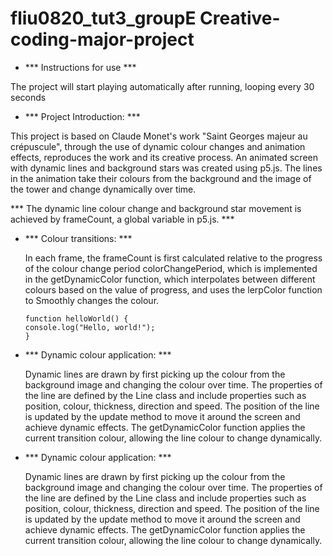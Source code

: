 # fliu0820_tut3_groupE Creative-coding-major-project

- *** Instructions for use ***

The project will start playing automatically after running, looping every 30 seconds

- *** Project Introduction: ***

This project is based on Claude Monet's work "Saint Georges majeur au crépuscule", through the use of dynamic colour changes and animation effects, reproduces the work and its creative process. An animated screen with dynamic lines and background stars was created using p5.js. The lines in the animation take their colours from the background and the image of the tower and change dynamically over time.

*** The dynamic line colour change and background star movement is achieved by frameCount, a global variable in p5.js. ***

- *** Colour transitions: ***
  
  In each frame, the frameCount is first calculated relative to the progress of the colour change period colorChangePeriod, which is implemented in the getDynamicColor function, which interpolates between different colours based on the value of progress, and uses the lerpColor function to Smoothly changes the colour.

  ```
  function helloWorld() {
  console.log("Hello, world!");
  }
  ```

- *** Dynamic colour application: ***
  
  Dynamic lines are drawn by first picking up the colour from the background image and changing the colour over time. The properties of the line are defined by the Line class and include properties such as position, colour, thickness, direction and speed. The position of the line is updated by the update method to move it around the screen and achieve dynamic effects. The getDynamicColor function applies the current transition colour, allowing the line colour to change dynamically.

- *** Dynamic colour application: ***
  
  Dynamic lines are drawn by first picking up the colour from the background image and changing the colour over time. The properties of the line are defined by the Line class and include properties such as position, colour, thickness, direction and speed. The position of the line is updated by the update method to move it around the screen and achieve dynamic effects. The getDynamicColor function applies the current transition colour, allowing the line colour to change dynamically.
